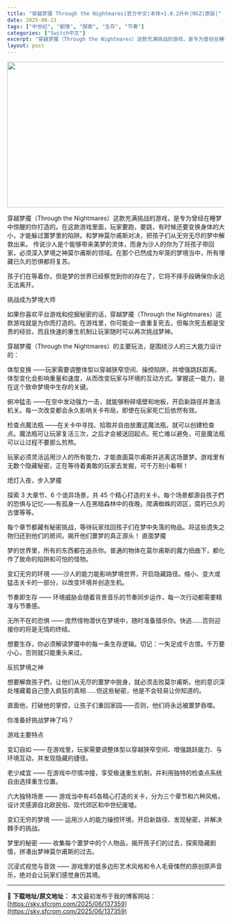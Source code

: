 ```yaml
---
title: "穿越梦魇 Through the Nightmares|官方中文|本体+1.0.2升补|NSZ|原版|"
date: 2025-06-21
tags: ["中世纪", "剧情", "探索", "生存", "节奏"]
categories: ["Switch中文"]
excerpt: "穿越梦魇（Through the Nightmares）这款充满挑战的游戏，是专为曾经在睡梦中惊醒的你打造的。在这款游戏里面，玩家要跑，要跳，有时候还要变换身体的大小，才能躲过噩梦里的陷阱。和梦神莫尔甫斯对决，把孩子们从无穷无尽的梦中解救出来。 传说沙人是个能够带来美梦的灵体，而身为沙人的你为了将孩&hellip;"
layout: post
---
```


<img class="aligncenter size-full wp-image-137360" src="https://sky.sfcrom.com/wp-content/uploads/2025/06/2025062110554059.webp" alt="" width="600" height="337" />

穿越梦魇（Through the Nightmares）这款充满挑战的游戏，是专为曾经在睡梦中惊醒的你打造的。在这款游戏里面，玩家要跑，要跳，有时候还要变换身体的大小，才能躲过噩梦里的陷阱。和梦神莫尔甫斯对决，把孩子们从无穷无尽的梦中解救出来。
传说沙人是个能够带来美梦的灵体，而身为沙人的你为了将孩子带回家，必须深入梦境之神莫尔甫斯的领域。在那个已然成为牢笼的梦境当中，所有埋藏已久的恐惧都将复苏。

孩子们在等着你，但是梦的世界已经察觉到你的存在了，它将不择手段确保你永远无法离开。

挑战成为梦境大师

如果你喜欢平台游戏和挖掘秘密的话，穿越梦魇（Through the Nightmares）这款游戏就是为你而打造的。在游戏里，你可能会一直重复死去，但每次死去都是宝贵的经验，而且快速的重生机制让玩家随时可以再次挑战梦神。

穿越梦魇（Through the Nightmares）的主要玩法，是围绕沙人的三大能力设计的：

体型变换 ——玩家需要调整体型以穿越狭窄空间、操控陷阱，并增强跳跃距离。体型变化会影响重量和速度，从而改变玩家与环境的互动方式。掌握这一能力，是在这个致命梦境中生存的关键。

俯冲猛击 ——在空中发动强力一击，就能够粉碎墙壁和地板，开启新路径并激活机关。每一次改变都会永久影响关卡布局，即使在玩家死亡后依然有效。

检查点魔法瓶 ——在关卡中寻找、拾取并自由放置这魔法瓶，就可以创建检查点。魔法瓶可让玩家复活三次，之后才会被送回起点。死亡难以避免，可是魔法瓶可以让过程不要那么煎熬。

玩家必须灵活运用沙人的所有能力，才能直面莫尔甫斯并逃离这场噩梦。游戏里有无数个隐藏秘密，正在等待着勇敢的玩家去发掘，可千万别小看啊！

熄灯入夜，步入梦魇

探索 3 大章节、6 个诡异场景，共 45 个精心打造的关卡。每个场景都源自孩子們的恐惧与记忆——有孤身一人在黑暗森林中的夜晚，爬满蜘蛛的郊区，腐朽已久的古堡等等。

每个章节都藏有秘密挑战，等待玩家找回孩子们在梦中失落的物品。将这些遗失之物归还到他们的房间，揭开他们噩梦的真正源头！
直面梦魇

梦的世界里，所有的东西都在追杀你。普通的物体在莫尔甫斯的魔力扭曲下，都化作了致命的陷阱和可怕的怪物。

变幻无穷的环境 ——沙人的能力能影响梦境世界，开启隐藏路径。缩小、变大或猛击关卡的一部分，以改变环境并创造生机。

节奏即生存 —— 环境威胁会随着背景音乐的节奏同步运作，每一次行动都需要精准与节奏感。

无所不在的恐惧 —— 庞然怪物潜伏在梦境中，随时准备猎杀你。快逃……否则迎接你的将是无情的终结。

想要生存，你必须解读梦魇中的每一条生存逻辑。切记：一失足成千古恨。千万要小心，否则就只能重头来过。

反抗梦境之神

想要解救孩子們，让他们从无尽的噩梦中脱身，就必须击败莫尔甫斯。他的意识深处埋藏着自己堕入疯狂的真相……但这些秘密，他是不会轻易让你知道的。

直面他，打破他的掌控，让孩子们重回家园——否则，他们将永远被噩梦吞噬。

你准备好挑战梦神了吗？

游戏主要特点

变幻自如 —— 在游戏里，玩家需要调整体型以穿越狭窄空间、增强跳跃能力、与环境互动，并发现隐藏的捷径。

老少咸宜 —— 在游戏中尽情冲撞，享受极速重生机制，并利用独特的检查点系统自由选择重生位置。

六大独特场景 —— 游戏当中有45各精心打造的关卡，分为三个章节和六种风格，设计灵感源自北欧民俗、现代郊区和中世纪废墟。

变幻无穷的梦境 —— 运用沙人的能力操控环境，开启新路径、发现秘密，并解决棘手的挑战。

梦里的秘密 —— 收集每个噩梦中的个人物品，揭开孩子们的过去，探索隐藏剧情，拼凑出梦神莫尔甫斯的过去。

沉浸式视觉与音效 —— 游戏里的低多边形艺术风格和令人毛骨悚然的原创原声音乐，绝对会让玩家们感觉身历其境。

---
📖 **下载地址/原文地址：** 本文最初发布于我的博客网站：[https://sky.sfcrom.com/2025/06/137359](https://sky.sfcrom.com/2025/06/137359)
